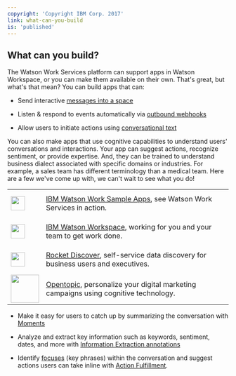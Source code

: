```yaml
---
copyright: 'Copyright IBM Corp. 2017'
link: what-can-you-build
is: 'published'
---
```


## What can you build?

The Watson Work Services platform can support apps in Watson Workspace, or you can make them available on their own. That's great, but what's that mean? You can build apps that can:

- Send interactive [messages into a space](guides/V1_wwsg_Spaces.md)

- Listen & respond to events automatically via [outbound webhooks](guides/V1_wwsg_Webhooks.md)

- Allow users to initiate actions using [conversational text](guides/V1_Action_Fulfillment.md)

You can also make apps that use cognitive capabilities to understand users' conversations and interactions. Your app can suggest actions, recognize sentiment, or provide expertise. And, they can be trained to understand business dialect associated with specific domains or industries. For example, a sales team has different terminology than a medical team. Here are a few we've come up with, we can't wait to see what you do!

<table border="0">
 <tr height="64">
  <td><img src="../images/GitHub-Mark-32px64w.png" style="height:32px;text-align:center;" /></td>
  <td><a href="https://github.com/watsonwork">IBM Watson Work Sample Apps</a>, see Watson Work Services in action.</td>
 </tr>
 <tr height="64">
  <td><img src="../images/IBMWatsonWorkspaceIcon64w.png" style="height:32px;text-align:center;" /></td>
  <td><a href="https://workspace.ibm.com/#">IBM Watson Workspace</a>, working for you and your team to get work done.</td>
 </tr>
 <tr height="64">
  <td><img src="../images/DiscoverIcon64w.png" style="height:32px;text-align:center;" /></td>
  <td><a href="http://www.rocketsoftware.com/products/rocket-discover">Rocket Discover</a>, self-service data discovery for business users and executives.</td>
 </tr>
 <tr height="64">
  <td><img src="../images/opentopic-Logo.png" style="width:64px;text-align:center;" /></td>
  <td><a href="http://opentopic.com/ibm-workspaces/">Opentopic</a>, personalize your digital marketing campaigns using cognitive technology.
 </td>
 </tr>
 </table>

- Make it easy for users to catch up by summarizing the conversation with [Moments](guides/V1_wwsg_MomentIdentification.md)

- Analyze and extract key information such as keywords, sentiment, dates, and more with [Information Extraction annotations](guides/V1_Annotation_Message_Information_Extraction.md)

- Identify [focuses](guides/V1_wwsg_ActionIdentification.md) (key phrases) within the conversation and suggest actions users can take inline with [Action Fulfillment](guides/V1_Action_Fulfillment.md).
